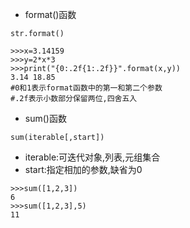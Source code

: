 * format()函数

`str.format()`

```
>>>x=3.14159
>>>y=2*x*3
>>>print("{0:.2f{1:.2f}}".format(x,y))
3.14 18.85
#0和1表示format函数中的第一和第二个参数
#.2f表示小数部分保留两位,四舍五入
```

* sum()函数

`sum(iterable[,start])`

* iterable:可迭代对象,列表,元组集合
* start:指定相加的参数,缺省为0

```
>>>sum([1,2,3])
6
>>>sum([1,2,3],5)
11
```